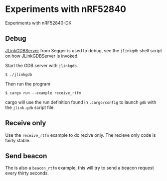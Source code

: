 # Experiments with nRF52840

Experiments with nRF52840-DK

## Debug

[JLinkGDBServer] from Segger is used to debug, see the `jlinkgdb` shell script
on how JLinkGDBServer is invoked.

Start the GDB server with `jlinkgdb`.

```
$ ./jlinkgdb
```

Then run the program

```
$ cargo run --example receive_rtfm
```

cargo will use the run definition found in `.cargo/config` to launch `gdb` with
the `jlink.gdb` script file.

## Receive only

Use the `receive_rtfm` example to do recive only. The recieve only code is fairly stable.

## Send beacon

The is also a `beacon_rtfm` example, this will try to send a beacon request every thirty seconds.

[JLinkGDBServer]:https://www.segger.com/products/debug-probes/j-link/tools/j-link-gdb-server/about-j-link-gdb-server/
